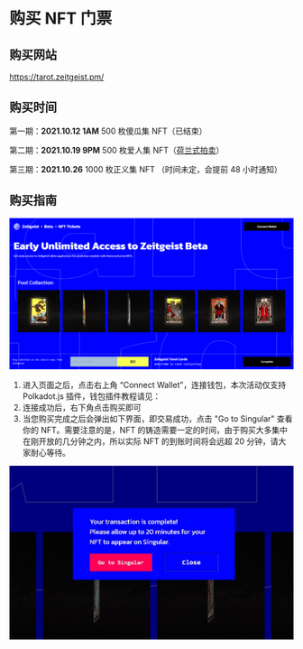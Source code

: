 # 购买 NFT 门票

## **购买网站**

https://tarot.zeitgeist.pm/

## **购买时间**

第一期：**2021.10.12 1AM** 500 枚傻瓜集 NFT（已结束）

第二期：**2021.10.19 9PM** 500 枚爱人集 NFT（[荷兰式拍卖](dutch-auction-cn.md)）

第三期：**2021.10.26** 1000 枚正义集 NFT （时间未定，会提前 48 小时通知）

## **购买指南**

<img src="https://raw.githubusercontent.com/Whisker17/ImageStoreService/main/image-20211013112311782.png" style="zoom:50%;" />

1. 进入页面之后，点击右上角 “Connect Wallet”，连接钱包，本次活动仅支持 Polkadot.js 插件，钱包插件教程请见：
2. 连接成功后，右下角点击购买即可
3. 当您购买完成之后会弹出如下界面，即交易成功，点击 "Go to Singular" 查看你的 NFT。需要注意的是，NFT 的铸造需要一定的时间，由于购买大多集中在刚开放的几分钟之内，所以实际 NFT 的到账时间将会远超 20 分钟，请大家耐心等待。

<img src="https://raw.githubusercontent.com/Whisker17/ImageStoreService/main/image-20211013112733571.png" style="zoom:50%;" />